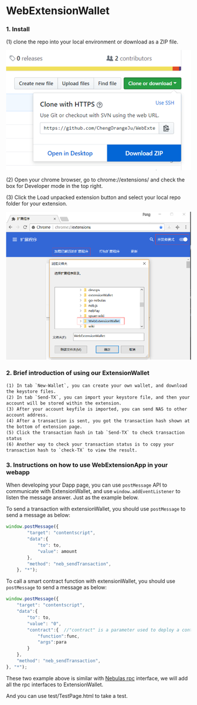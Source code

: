 # WebExtensionWallet

### 1. Install

(1) clone the repo into your local environment or download as a ZIP file.

  ![](resources/download-from-fithub.png)

(2) Open your chrome browser, go to chrome://extensions/ and check the box for Developer mode in the top right.

(3) Click the Load unpacked extension button and select your local repo folder for your extension.

  ![](resources/add-chrome-extension.png)


### 2. Brief introduction of using our ExtensionWallet
```
(1) In tab `New-Wallet`, you can create your own wallet, and download the keystore files.
(2) In tab `Send-TX`, you can import your keystore file, and then your account will be stored within the extension.
(3) After your account keyfile is imported, you can send NAS to other account address.
(4) After a transaction is sent, you got the transaction hash shown at the bottom of extension page.
(5) Click the transaction hash in tab `Send-TX` to check transaction status
(6) Another way to check your transaction status is to copy your transaction hash to `check-TX` to view the result.
```

### 3. Instructions on how to use WebExtensionApp in your webapp

When developing your Dapp page, you can use `postMessage` API to communicate with ExtensionWallet, and use `window.addEventListener` to listen the message answer. Just as the example below.

To send a transaction with extensionWallet, you should use `postMessage` to send a message as below:
```js
window.postMessage({
        "target": "contentscript",
        "data":{
            "to": to,
            "value": amount
        },
        "method": "neb_sendTransaction",
    }, "*");
```
To call a smart contract function with extensionWallet, you should use `postMessage` to send a message as below:
```js
window.postMessage({
    "target": "contentscript",
    "data":{
        "to": to,
        "value": "0",
        "contract":{  //"contract" is a parameter used to deploy a contract or call a smart contract function
            "function":func,
            "args":para
        }
    },
    "method": "neb_sendTransaction",
}, "*");
```
These two example above is similar with [Nebulas rpc](https://github.com/nebulasio/wiki/blob/master/rpc_admin.md#sendtransaction) interface, we will add all the rpc interfaces to ExtensionWallet.

And you can use test/TestPage.html to take a test.


